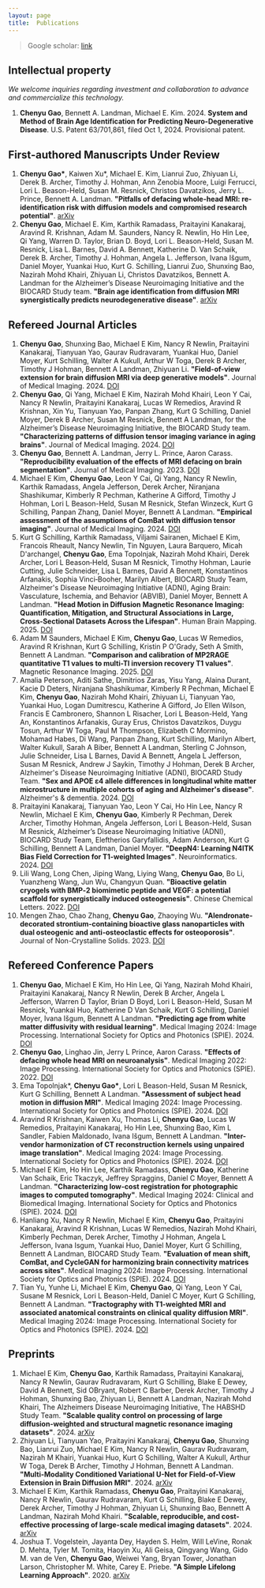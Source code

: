 ```yaml
---
layout: page
title:  Publications
---
```


> Google scholar: [link](https://scholar.google.com/citations?hl=en&user=rKHNyWoAAAAJ&view_op=list_works&sortby=pubdate)

## Intellectual property

*We welcome inquiries regarding investment and collaboration to advance and commercialize this technology.*

1. **Chenyu Gao**, Bennett A. Landman, Michael E. Kim. 2024. **System and Method of Brain Age Identification for Predicting Neuro-Degenerative Disease**. U.S. Patent 63/701,861, filed Oct 1, 2024. Provisional patent.


## First-authored Manuscripts Under Review

1. **Chenyu Gao\***, Kaiwen Xu*, Michael E. Kim, Lianrui Zuo, Zhiyuan Li, Derek B. Archer, Timothy J. Hohman, Ann Zenobia Moore, Luigi Ferrucci, Lori L. Beason-Held, Susan M. Resnick, Christos Davatzikos, Jerry L. Prince, Bennett A. Landman. **"Pitfalls of defacing whole-head MRI: re-identification risk with diffusion models and compromised research potential"**. [arXiv](https://arxiv.org/abs/2501.18834)
2. **Chenyu Gao**, Michael E. Kim, Karthik Ramadass, Praitayini Kanakaraj, Aravind R. Krishnan, Adam M. Saunders, Nancy R. Newlin, Ho Hin Lee, Qi Yang, Warren D. Taylor, Brian D. Boyd, Lori L. Beason-Held, Susan M. Resnick, Lisa L. Barnes, David A. Bennett, Katherine D. Van Schaik, Derek B. Archer, Timothy J. Hohman, Angela L. Jefferson, Ivana Išgum, Daniel Moyer, Yuankai Huo, Kurt G. Schilling, Lianrui Zuo, Shunxing Bao, Nazirah Mohd Khairi, Zhiyuan Li, Christos Davatzikos, Bennett A. Landman for the Alzheimer’s Disease Neuroimaging Initiative and the BIOCARD Study team. **"Brain age identification from diffusion MRI synergistically predicts neurodegenerative disease"**. [arXiv](https://arxiv.org/abs/2410.22454)


## Refereed Journal Articles
1. **Chenyu Gao**, Shunxing Bao, Michael E Kim, Nancy R Newlin, Praitayini Kanakaraj, Tianyuan Yao, Gaurav Rudravaram, Yuankai Huo, Daniel Moyer, Kurt Schilling, Walter A Kukull, Arthur W Toga, Derek B Archer, Timothy J Hohman, Bennett A Landman, Zhiyuan Li. **"Field-of-view extension for brain diffusion MRI via deep generative models"**. Journal of Medical Imaging. 2024. [DOI](https://doi.org/10.1117/1.JMI.11.4.044008)
2. **Chenyu Gao**, Qi Yang, Michael E Kim, Nazirah Mohd Khairi, Leon Y Cai, Nancy R Newlin, Praitayini Kanakaraj, Lucas W Remedios, Aravind R Krishnan, Xin Yu, Tianyuan Yao, Panpan Zhang, Kurt G Schilling, Daniel Moyer, Derek B Archer, Susan M Resnick, Bennett A Landman, for the Alzheimer’s Disease Neuroimaging Initiative, the BIOCARD Study team. **"Characterizing patterns of diffusion tensor imaging variance in aging brains"**. Journal of Medical Imaging. 2024. [DOI](https://doi.org/10.1117/1.JMI.11.4.044007)
3. **Chenyu Gao**, Bennett A. Landman, Jerry L. Prince, Aaron Carass. **"Reproducibility evaluation of the effects of MRI defacing on brain segmentation"**. Journal of Medical Imaging. 2023. [DOI](https://doi.org/10.1117/1.JMI.10.6.064001)
4. Michael E Kim, **Chenyu Gao**, Leon Y Cai, Qi Yang, Nancy R Newlin, Karthik Ramadass, Angela Jefferson, Derek Archer, Niranjana Shashikumar, Kimberly R Pechman, Katherine A Gifford, Timothy J Hohman, Lori L Beason-Held, Susan M Resnick, Stefan Winzeck, Kurt G Schilling, Panpan Zhang, Daniel Moyer, Bennett A Landman. **"Empirical assessment of the assumptions of ComBat with diffusion tensor imaging"**. Journal of Medical Imaging. 2024. [DOI](https://doi.org/10.1117/1.JMI.11.2.024011)
5. Kurt G Schilling, Karthik Ramadass, Viljami Sairanen, Michael E Kim, Francois Rheault, Nancy Newlin, Tin Nguyen, Laura Barquero, Micah D'archangel, **Chenyu Gao**, Ema Topolnjak, Nazirah Mohd Khairi, Derek Archer, Lori L Beason‐Held, Susan M Resnick, Timothy Hohman, Laurie Cutting, Julie Schneider, Lisa L Barnes, David A Bennett, Konstantinos Arfanakis, Sophia Vinci‐Booher, Marilyn Albert, BIOCARD Study Team, Alzheimer's Disease Neuroimaging Initiative (ADNI), Aging Brain: Vasculature, Ischemia, and Behavior (ABVIB), Daniel Moyer, Bennett A Landman. **"Head Motion in Diffusion Magnetic Resonance Imaging: Quantification, Mitigation, and Structural Associations in Large, Cross‐Sectional Datasets Across the Lifespan"**. Human Brain Mapping. 2025. [DOI](https://doi.org/10.1002/hbm.70143)
6. Adam M Saunders, Michael E Kim, **Chenyu Gao**, Lucas W Remedios, Aravind R Krishnan, Kurt G Schilling, Kristin P O'Grady, Seth A Smith, Bennett A Landman. **"Comparison and calibration of MP2RAGE quantitative T1 values to multi-TI inversion recovery T1 values"**. Magnetic Resonance Imaging. 2025. [DOI](https://doi.org/10.1016/j.mri.2025.110322)
7. Amalia Peterson, Aditi Sathe, Dimitrios Zaras, Yisu Yang, Alaina Durant, Kacie D Deters, Niranjana Shashikumar, Kimberly R Pechman, Michael E Kim, **Chenyu Gao**, Nazirah Mohd Khairi, Zhiyuan Li, Tianyuan Yao, Yuankai Huo, Logan Dumitrescu, Katherine A Gifford, Jo Ellen Wilson, Francis E Cambronero, Shannon L Risacher, Lori L Beason-Held, Yang An, Konstantinos Arfanakis, Guray Erus, Christos Davatzikos, Duygu Tosun, Arthur W Toga, Paul M Thompson, Elizabeth C Mormino, Mohamad Habes, Di Wang, Panpan Zhang, Kurt Schilling, Marilyn Albert, Walter Kukull, Sarah A Biber, Bennett A Landman, Sterling C Johnson, Julie Schneider, Lisa L Barnes, David A Bennett, Angela L Jefferson, Susan M Resnick, Andrew J Saykin, Timothy J Hohman, Derek B Archer, Alzheimer's Disease Neuroimaging Initiative (ADNI), BIOCARD Study Team. **"Sex and APOE ε4 allele differences in longitudinal white matter microstructure in multiple cohorts of aging and Alzheimer's disease"**. Alzheimer's & dementia. 2024. [DOI](https://doi.org/10.1002/alz.14343)
8. Praitayini Kanakaraj, Tianyuan Yao, Leon Y Cai, Ho Hin Lee, Nancy R Newlin, Michael E Kim, **Chenyu Gao**, Kimberly R Pechman, Derek Archer, Timothy Hohman, Angela Jefferson, Lori L Beason-Held, Susan M Resnick, Alzheimer’s Disease Neuroimaging Initiative (ADNI), BIOCARD Study Team, Eleftherios Garyfallidis, Adam Anderson, Kurt G Schilling, Bennett A Landman, Daniel Moyer. **"DeepN4: Learning N4ITK Bias Field Correction for T1-weighted Images"**. Neuroinformatics. 2024. [DOI](https://doi.org/10.1007/s12021-024-09655-9)
9.  Lili Wang, Long Chen, Jiping Wang, Liying Wang, **Chenyu Gao**, Bo Li, Yuanzheng Wang, Jun Wu, Changyun Quan. **"Bioactive gelatin cryogels with BMP‐2 biomimetic peptide and VEGF: a potential scaffold for synergistically induced osteogenesis"**. Chinese Chemical Letters. 2022. [DOI](https://doi.org/10.1016/j.cclet.2021.10.070)
10. Mengen Zhao, Chao Zhang, **Chenyu Gao**, Zhaoying Wu. **"Alendronate-decorated strontium-containing bioactive glass nanoparticles with dual osteogenic and anti-osteoclastic effects for osteoporosis"**. Journal of Non-Crystalline Solids. 2023. [DOI](https://doi.org/10.1016/j.jnoncrysol.2023.122681)


## Refereed Conference Papers
1. **Chenyu Gao**, Michael E Kim, Ho Hin Lee, Qi Yang, Nazirah Mohd Khairi, Praitayini Kanakaraj, Nancy R Newlin, Derek B Archer, Angela L Jefferson, Warren D Taylor, Brian D Boyd, Lori L Beason-Held, Susan M Resnick, Yuankai Huo, Katherine D Van Schaik, Kurt G Schilling, Daniel Moyer, Ivana Išgum, Bennett A Landman. **"Predicting age from white matter diffusivity with residual learning"**. Medical Imaging 2024: Image Processing. International Society for Optics and Photonics (SPIE). 2024. [DOI](https://doi.org/10.1117/12.3006525)
2. **Chenyu Gao**, Linghao Jin, Jerry L Prince, Aaron Carass. **"Effects of defacing whole head MRI on neuroanalysis"**. Medical Imaging 2022: Image Processing. International Society for Optics and Photonics (SPIE). 2022. [DOI](https://doi.org/10.1117/12.2613175)
3. Ema Topolnjak*, **Chenyu Gao\***, Lori L Beason-Held, Susan M Resnick, Kurt G Schilling, Bennett A Landman. **"Assessment of subject head motion in diffusion MRI"**. Medical Imaging 2024: Image Processing. International Society for Optics and Photonics (SPIE). 2024. [DOI](https://doi.org/10.1117/12.3006633)
4. Aravind R Krishnan, Kaiwen Xu, Thomas Li, **Chenyu Gao**, Lucas W Remedios, Praitayini Kanakaraj, Ho Hin Lee, Shunxing Bao, Kim L Sandler, Fabien Maldonado, Ivana Išgum, Bennett A Landman. **"Inter-vendor harmonization of CT reconstruction kernels using unpaired image translation"**. Medical Imaging 2024: Image Processing. International Society for Optics and Photonics (SPIE). 2024. [DOI](https://doi.org/10.1117/12.3006608)
5. Michael E Kim, Ho Hin Lee, Karthik Ramadass, **Chenyu Gao**, Katherine Van Schaik, Eric Tkaczyk, Jeffrey Spraggins, Daniel C Moyer, Bennett A Landman. **"Characterizing low-cost registration for photographic images to computed tomography"**. Medical Imaging 2024: Clinical and Biomedical Imaging. International Society for Optics and Photonics (SPIE). 2024. [DOI](https://doi.org/10.1117/12.3005578)
6. Hanliang Xu, Nancy R Newlin, Michael E Kim, **Chenyu Gao**, Praitayini Kanakaraj, Aravind R Krishnan, Lucas W Remedios, Nazirah Mohd Khairi, Kimberly Pechman, Derek Archer, Timothy J Hohman, Angela L Jefferson, Ivana Isgum, Yuankai Huo, Daniel Moyer, Kurt G Schilling, Bennett A Landman, BIOCARD Study Team. **"Evaluation of mean shift, ComBat, and CycleGAN for harmonizing brain connectivity matrices across sites"**. Medical Imaging 2024: Image Processing. International Society for Optics and Photonics (SPIE). 2024. [DOI](https://doi.org/10.1117/12.3005563)
7. Tian Yu, Yunhe Li, Michael E Kim, **Chenyu Gao**, Qi Yang, Leon Y Cai, Susane M Resnick, Lori L Beason-Held, Daniel C Moyer, Kurt G Schilling, Bennett A Landman. **"Tractography with T1-weighted MRI and associated anatomical constraints on clinical quality diffusion MRI"**. Medical Imaging 2024: Image Processing. International Society for Optics and Photonics (SPIE). 2024. [DOI](https://doi.org/10.1117/12.3006286)


## Preprints
1. Michael E Kim, **Chenyu Gao**, Karthik Ramadass, Praitayini Kanakaraj, Nancy R Newlin, Gaurav Rudravaram, Kurt G Schilling, Blake E Dewey, David A Bennett, Sid OBryant, Robert C Barber, Derek Archer, Timothy J Hohman, Shunxing Bao, Zhiyuan Li, Bennett A Landman, Nazirah Mohd Khairi, The Alzheimers Disease Neuroimaging Initiative, The HABSHD Study Team. **"Scalable quality control on processing of large diffusion-weighted and structural magnetic resonance imaging datasets"**. 2024. [arXiv](https://arxiv.org/abs/2409.17286)
2. Zhiyuan Li, Tianyuan Yao, Praitayini Kanakaraj, **Chenyu Gao**, Shunxing Bao, Lianrui Zuo, Michael E Kim, Nancy R Newlin, Gaurav Rudravaram, Nazirah M Khairi, Yuankai Huo, Kurt G Schilling, Walter A Kukull, Arthur W Toga, Derek B Archer, Timothy J Hohman, Bennett A Landman. **"Multi-Modality Conditioned Variational U-Net for Field-of-View Extension in Brain Diffusion MRI"**. 2024. [arXiv](https://arxiv.org/abs/2409.13846)
3. Michael E Kim, Karthik Ramadass, **Chenyu Gao**, Praitayini Kanakaraj, Nancy R Newlin, Gaurav Rudravaram, Kurt G Schilling, Blake E Dewey, Derek Archer, Timothy J Hohman, Zhiyuan Li, Shunxing Bao, Bennett A Landman, Nazirah Mohd Khairi. **"Scalable, reproducible, and cost-effective processing of large-scale medical imaging datasets"**. 2024. [arXiv](https://arxiv.org/abs/2408.14611)
4. Joshua T. Vogelstein, Jayanta Dey, Hayden S. Helm, Will LeVine, Ronak D. Mehta, Tyler M. Tomita, Haoyin Xu, Ali Geisa, Qingyang Wang, Gido M. van de Ven, **Chenyu Gao**, Weiwei Yang, Bryan Tower, Jonathan Larson, Christopher M. White, Carey E. Priebe. **"A Simple Lifelong Learning Approach"**. 2020. [arXiv](https://arxiv.org/abs/2004.12908)
